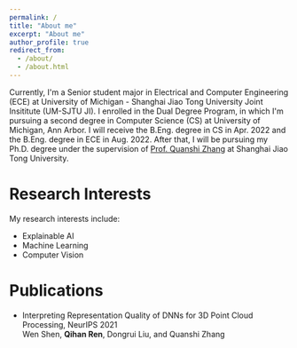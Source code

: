 ```yaml
---
permalink: /
title: "About me"
excerpt: "About me"
author_profile: true
redirect_from: 
  - /about/
  - /about.html
---
```



Currently, I'm a Senior student major in Electrical and Computer Engineering (ECE) at University of Michigan - Shanghai Jiao Tong University Joint Insititute (UM-SJTU JI). I enrolled in the Dual Degree Program, in which I'm pursuing a second degree in Computer Science (CS) at University of Michigan, Ann Arbor. I will receive the B.Eng. degree in CS in Apr. 2022 and the B.Eng. degree in ECE in Aug. 2022. After that, I will be pursuing my Ph.D. degree under the supervision of [Prof. Quanshi Zhang](http://qszhang.com) at Shanghai Jiao Tong University.

Research Interests
======
My research interests include:
- Explainable AI
- Machine Learning
- Computer Vision


Publications
======
* Interpreting Representation Quality of DNNs for 3D Point Cloud Processing, NeurIPS 2021      
    Wen Shen, **Qihan Ren**, Dongrui Liu, and Quanshi Zhang